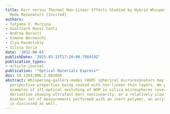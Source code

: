 ```yaml
---
title: Kerr versus Thermal Non-Linear Effects Studied by Hybrid Whispering Gallery
  Mode Resonators [Invited]
authors:
- Tatyana V. Murzina
- Gualtiero Nunzi Conti
- Andrea Barucci
- Simone Berneschi
- Ilya Razdolskiy
- Silvia Soria
date: '2012-08-01'
publishDate: '2025-03-15T17:20:00.798419Z'
publication_types:
- article-journal
publication: '*Optical Materials Express*'
doi: 10.1364/OME.2.001088
abstract: Whispering-gallery-modes (WGM) spherical microresonators may reveal new
  perspective properties being coated with non-linear thin layers. We present the
  examples of all-optical switching of WGM in silica microspheres covered with a polyfluorene
  derivative showing ultrafast Kerr nonlinearity, or a relatively slow thermal nonlinearity.
  Another set of measurements performed with an inert polymer, an acrylate derivative,
  is discussed as well.
---
```

